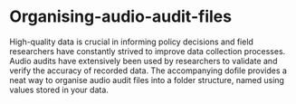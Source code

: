 # Organising-audio-audit-files

High-quality data is crucial in informing policy decisions and field researchers have constantly strived to improve data collection processes. Audio audits have extensively been used by researchers to validate and verify the accuracy of recorded data. The accompanying dofile provides a neat way to organise audio audit files into a folder structure, named using values stored in your data. 
